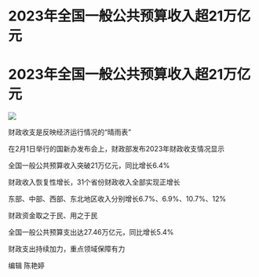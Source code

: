 # 2023年全国一般公共预算收入超21万亿元

# 2023年全国一般公共预算收入超21万亿元

![](https://inews.gtimg.com/om_bt/OabJ1A2bXbXsI7ltKmV9MMdu22fK03udDUsoYxQSxfPhoAA/1000)

财政收支是反映经济运行情况的“晴雨表”

在2月1日举行的国新办发布会上，财政部发布2023年财政收支情况显示

全国一般公共预算收入突破21万亿元，同比增长6.4%

财政收入恢复性增长，31个省份财政收入全部实现正增长

东部、中部、西部、东北地区收入分别增长6.7%、6.9%、10.7%、12%

财政资金取之于民、用之于民

全国一般公共预算支出达27.46万亿元，同比增长5.4%

财政支出持续加力，重点领域保障有力

编辑 陈艳婷


